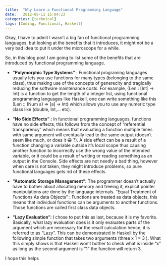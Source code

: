 ```yaml
---
title:  "Why Learn a Functional Programming Language"
date:   2012-08-11 15:04:23
categories: [technical]
tags: [Coding, Functional, Haskell]
---
```



Okay, I have to admit I wasn’t a big fan of functional programming languages, but looking at the benefits that it introduces, it might not be a very bad idea to put it under the microscope for a while.

So, in this blog post I am going to list some of the benefits that are introduced by functional programming language.

- **“Polymorphic Type Systems”** : Functional programing languages usually lets you use functions for many types (belonging to the same class), thus making use of the concepts of generecity   and tragically reducing the software maintenance costs.  For example, (Len:: [Int] -> Int) is a function to get the length of a integer list, using functional programming languages like Haskell, one can write something like this (Len :: (Num a) =>  [a] -> Int)  which allows you to use any numeric type class like (double, Int,… etc).

- **“No Side Effects” :** In functional programming languages, functions have no side effects, this follows from the concept of “referential transparency” which means that evaluating a function multiple times with  same argument will eventually lead to the same output (doesn’t seem like much, or does it 😀 ?). A side effect can be a result of a function changing a variable outside it’s local scope thus causing another function to incorrectly use the wrong value of the intended variable, or it could be a result of writing or reading something as an output in the Console. Side effects are not needly a bad thing, however when care is not taken, they might introduce problems, so pure functional languages gets rid of these effects.

- **“Automatic Storage Management”:** The programmer doesn’t actually have to bother about allocating memory and freeing it, explicit pointer manipulations are done by the language internals.
“Equal Treatment of Functions As data Objects” : Functions are treated as data objects, this means that individual functions can be arguments to another functions. Those functions are called first class data objects.

- **“Lazy Evaluation”:** I chose to put this as last, because it is my favorite. Basically, what lazy evaluation does is it only evaluates parts of the argument which are necessary for the result calculation hence, it is referred to as “Lazy”. This can be demonstrated in Haskell by the following simple function that takes two arguments (three x 1 = 3 ). What this simply shows is that Haskell won’t bother to check what is inside “x” as long as the second argument is “1” the function will return 3.


I hope this helps
